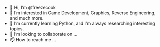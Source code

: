 - 👋 Hi, I’m @freezecook
- 👀 I’m interested in Game Development, Graphics, Reverse Engineering, and much more.
- 🌱 I’m currently learning Python, and I'm always researching interesting topics.
- 💞️ I’m looking to collaborate on ...
- 📫 How to reach me ...

<!---
freezecook/freezecook is a ✨ special ✨ repository because its `README.md` (this file) appears on your GitHub profile.
You can click the Preview link to take a look at your changes.
--->
